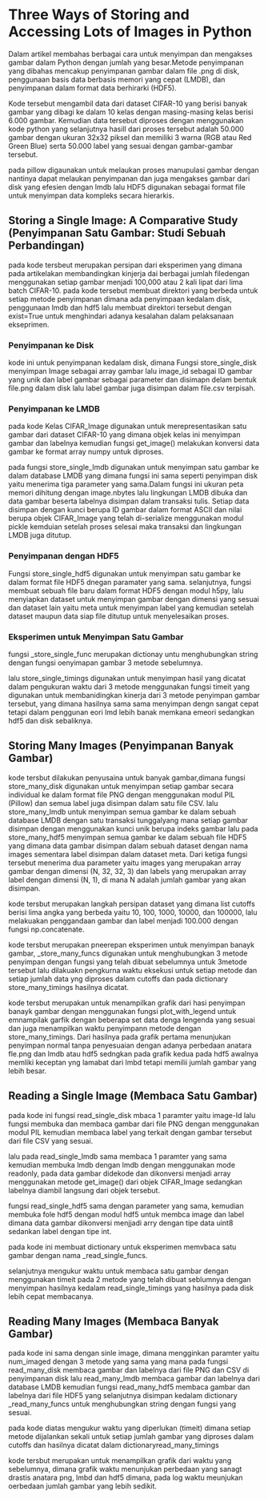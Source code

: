 # Three Ways of Storing and Accessing Lots of Images in Python
Dalam artikel membahas berbagai cara untuk menyimpan dan mengakses gambar dalam Python dengan jumlah yang besar.Metode penyimpanan yang dibahas mencakup penyimpanan gambar dalam file .png di disk, penggunaan basis data berbasis memori yang cepat (LMDB), dan penyimpanan dalam format data berhirarki (HDF5).
<!-- import numpy as np
import pickle
from pathlib import Path

# Path to the unzipped CIFAR data
data_dir = Path("data/cifar-10-batches-py/")

# Unpickle function provided by the CIFAR hosts
def unpickle(file):
    with open(file, "rb") as fo:
        dict = pickle.load(fo, encoding="bytes")
    return dict

images, labels = [], []
for batch in data_dir.glob("data_batch_*"):
    batch_data = unpickle(batch)
    for i, flat_im in enumerate(batch_data[b"data"]):
        im_channels = []
        # Each image is flattened, with channels in order of R, G, B
        for j in range(3):
            im_channels.append(
                flat_im[j * 1024 : (j + 1) * 1024].reshape((32, 32))
            )
        # Reconstruct the original image
        images.append(np.dstack((im_channels)))
        # Save the label
        labels.append(batch_data[b"labels"][i])

print("Loaded CIFAR-10 training set:")
print(f" - np.shape(images)     {np.shape(images)}")
print(f" - np.shape(labels)     {np.shape(labels)}") -->
Kode tersebut mengambil data dari dataset CIFAR-10 yang berisi banyak gambar yang dibagi ke dalam 10 kelas dengan masing-masing kelas berisi 6.000 gambar. Kemudian data tersebut diproses dengan menggunakan kode python yang selanjutnya  hasill dari proses tersebut adalah 50.000 gambar dengan ukuran 32x32 piksel dan memiliki 3 warna (RGB atau Red Green Blue) serta 50.000 label yang sesuai dengan gambar-gambar tersebut.

<!-- $ pip install Pillow -->
<!-- $ pip install lmdb -->
<!-- $ pip install h5py -->
pada pillow digaunakan untuk melaukan proses manupulasi gambar dengan nantinya dapat melaukan penyimpanan dan juga mengakses gambar dari disk yang efesien dengan lmdb lalu HDF5 digunakan sebagai format file untuk menyimpan data kompleks secara hierarkis.

## Storing a Single Image: A Comparative Study (Penyimpanan Satu Gambar: Studi Sebuah Perbandingan)
<!-- from pathlib import Path

disk_dir = Path("data/disk/")
lmdb_dir = Path("data/lmdb/")
hdf5_dir = Path("data/hdf5/")

disk_dir.mkdir(parents=True, exist_ok=True)
lmdb_dir.mkdir(parents=True, exist_ok=True)
hdf5_dir.mkdir(parents=True, exist_ok=True) -->
pada kode tersbeut merupakan persipan dari eksperimen yang dimana pada artikelakan membandingkan kinjerja dai berbagai jumlah filedengan menggunakan setiap gambar menjadi 100,000 atau 2 kali lipat dari lima batch CIFAR-10. pada kode tersebut membuat direktori yang berbeda untuk setiap metode penyimpanan dimana ada penyimpaan kedalam disk, penggunaan lmdb dan hdf5 lalu membuat direktori tersebut dengan exist=True untuk menghindari adanya kesalahan dalam pelaksanaan ekseprimen.
### Penyimpanan ke Disk
<!-- from PIL import Image
import csv

def store_single_disk(image, image_id, label):
    """ Stores a single image as a .png file on disk.
        Parameters:
        ---------------
        image       image array, (32, 32, 3) to be stored
        image_id    integer unique ID for image
        label       image label
    """
    Image.fromarray(image).save(disk_dir / f"{image_id}.png")

    with open(disk_dir / f"{image_id}.csv", "wt") as csvfile:
        writer = csv.writer(
            csvfile, delimiter=" ", quotechar="|", quoting=csv.QUOTE_MINIMAL
        )
        writer.writerow([label]) -->
kode ini untuk penyimpanan kedalam disk, dimana Fungsi store_single_disk menyimpan Image sebagai array gambar lalu image_id sebagai ID gambar yang unik dan label gambar sebagai parameter dan disimapn delam bentuk file.png dalam disk lalu label gambar juga disimpan dalam file.csv terpisah.
### Penyimpanan ke LMDB
<!-- class CIFAR_Image:
    def __init__(self, image, label):
        # Dimensions of image for reconstruction - not really necessary 
        # for this dataset, but some datasets may include images of 
        # varying sizes
        self.channels = image.shape[2]
        self.size = image.shape[:2]

        self.image = image.tobytes()
        self.label = label

    def get_image(self):
        """ Returns the image as a numpy array. """
        image = np.frombuffer(self.image, dtype=np.uint8)
        return image.reshape(*self.size, self.channels) -->
pada kode Kelas CIFAR_Image digunakan untuk merepresentasikan satu gambar dari dataset CIFAR-10 yang dimana objek kelas ini menyimpan gambar dan labelnya kemudian fungsi get_image() melakukan konversi data gambar ke format array numpy untuk diproses.
<!-- import lmdb
import pickle

def store_single_lmdb(image, image_id, label):
    """ Stores a single image to a LMDB.
        Parameters:
        ---------------
        image       image array, (32, 32, 3) to be stored
        image_id    integer unique ID for image
        label       image label
    """
    map_size = image.nbytes * 10

    # Create a new LMDB environment
    env = lmdb.open(str(lmdb_dir / f"single_lmdb"), map_size=map_size)

    # Start a new write transaction
    with env.begin(write=True) as txn:
        # All key-value pairs need to be strings
        value = CIFAR_Image(image, label)
        key = f"{image_id:08}"
        txn.put(key.encode("ascii"), pickle.dumps(value))
    env.close() -->
pada fungsi store_single_lmdb digunakan untuk menyimpan satu gambar ke dalam database LMDB yang dimana fungsi ini sama seperti penyimpan disk yaitu menerima tiga parameter yang sama.Dalam fungsi ini ukuran peta memori dihitung dengan image.nbytes lalu lingkungan LMDB dibuka dan data gambar beserta labelnya disimpan dalam transaksi tulis. Setiap data disimpan dengan kunci berupa ID gambar dalam format ASCII dan nilai berupa objek CIFAR_Image yang telah di-serialize menggunakan modul pickle kemduian setelah proses selesai maka transaksi dan lingkungan LMDB juga ditutup.
### Penyimpanan dengan HDF5
<!-- import h5py

def store_single_hdf5(image, image_id, label):
    """ Stores a single image to an HDF5 file.
        Parameters:
        ---------------
        image       image array, (32, 32, 3) to be stored
        image_id    integer unique ID for image
        label       image label
    """
    # Create a new HDF5 file
    file = h5py.File(hdf5_dir / f"{image_id}.h5", "w")

    # Create a dataset in the file
    dataset = file.create_dataset(
        "image", np.shape(image), h5py.h5t.STD_U8BE, data=image
    )
    meta_set = file.create_dataset(
        "meta", np.shape(label), h5py.h5t.STD_U8BE, data=label
    )
    file.close() -->
Fungsi store_single_hdf5 digunakan untuk menyimpan satu gambar ke dalam format file HDF5 dnegan paramater yang sama. selanjutnya, fungsi membuat sebuah file baru dalam format HDF5 dengan modul h5py, lalu menyiapkan dataset untuk menyimpan gambar dengan dimensi yang sesuai dan dataset lain yaitu meta untuk menyimpan label yang kemudian setelah dataset maupun data siap file ditutup untuk menyelesaikan proses.
### Eksperimen untuk Menyimpan Satu Gambar
<!-- _store_single_funcs = dict(
    disk=store_single_disk, lmdb=store_single_lmdb, hdf5=store_single_hdf5
) -->
fungsi _store_single_func merupakan dictionay untu menghubungkan string dengan fungsi oenyimapan gambar 3 metode sebelumnya.
<!-- from timeit import timeit

store_single_timings = dict()

for method in ("disk", "lmdb", "hdf5"):
    t = timeit(
        "_store_single_funcs[method](image, 0, label)",
        setup="image=images[0]; label=labels[0]",
        number=1,
        globals=globals(),
    )
    store_single_timings[method] = t
    print(f"Method: {method}, Time usage: {t}") -->
lalu store_single_timings digunakan untuk menyimpan hasil yang dicatat dalam pengukuran waktu dari 3 metode menggunakan fungsi timeit yang digunakan untuk membanidingkan kinerja dari 3 metode penyimpan gambar tersebut, yang dimana hasilnya sama sama menyimpan dengn sangat cepat tetapi dalam penggunan eori lmd lebih banak memkana emeori sedangkan hdf5 dan disk sebaliknya.
## Storing Many Images (Penyimpanan Banyak Gambar)
<!-- def store_many_disk(images, labels):
    """ Menyimpan rangkaian gambar ke disk
        Parameters:
        ---------------
        images       array gambar, (N, 32, 32, 3) yang akan disimpan
        labels       array label, (N, 1) yang akan disimpan
    """
    num_images = len(images)

    # Menyimpan semua gambar satu per satu
    for i, image in enumerate(images):
        Image.fromarray(image).save(disk_dir / f"{i}.png")

    # Menyimpan semua label ke file csv
    with open(disk_dir / f"{num_images}.csv", "w") as csvfile:
        writer = csv.writer(
            csvfile, delimiter=" ", quotechar="|", quoting=csv.QUOTE_MINIMAL
        )
        for label in labels:
            # Biasanya ini akan lebih dari satu nilai per baris
            writer.writerow([label])

def store_many_lmdb(images, labels):
    """ Menyimpan rangkaian gambar ke LMDB.
        Parameters:
        ---------------
        images       array gambar, (N, 32, 32, 3) yang akan disimpan
        labels       array label, (N, 1) yang akan disimpan
    """
    num_images = len(images)

    map_size = num_images * images[0].nbytes * 10

    # Membuat basis data LMDB baru untuk semua gambar
    env = lmdb.open(str(lmdb_dir / f"{num_images}_lmdb"), map_size=map_size)

    # Sama seperti sebelumnya — tetapi mari tulis semua gambar dalam satu transaksi tunggal
    with env.begin(write=True) as txn:
        for i in range(num_images):
            # Semua pasangan kunci-nilai harus berupa String
            value = CIFAR_Image(images[i], labels[i])
            key = f"{i:08}"
            txn.put(key.encode("ascii"), pickle.dumps(value))
    env.close()

def store_many_hdf5(images, labels):
    """ Menyimpan rangkaian gambar ke HDF5.
        Parameters:
        ---------------
        images       array gambar, (N, 32, 32, 3) yang akan disimpan
        labels       array label, (N, 1) yang akan disimpan
    """
    num_images = len(images)

    # Membuat file HDF5 baru
    file = h5py.File(hdf5_dir / f"{num_images}_many.h5", "w")

    # Membuat dataset dalam file
    dataset = file.create_dataset(
        "images", np.shape(images), h5py.h5t.STD_U8BE, data=images
    )
    meta_set = file.create_dataset(
        "meta", np.shape(labels), h5py.h5t.STD_U8BE, data=labels
    )
    file.close() -->
kode tersbut dilakukan penyusaina untuk banyak gambar,dimana fungsi store_many_disk digunakan untuk menyimpan setiap gambar secara individual ke dalam format file PNG dengan menggunakan modul PIL (Pillow) dan semua label juga disimpan dalam satu file CSV. lalu store_many_lmdb untuk menyimpan semua gambar ke dalam sebuah database LMDB dengan satu transaksi tunggalyang mana setiap gambar disimpan dengan menggunakan kunci unik berupa indeks gambar lalu pada store_many_hdf5 menyimpan semua gambar ke dalam sebuah file HDF5 yang dimana data gambar disimpan dalam sebuah dataset dengan nama images sementara label disimpan dalam dataset meta. Dari ketiga fungsi tersebut menerima dua parameter yaitu images yang merupakan array gambar dengan dimensi (N, 32, 32, 3) dan labels yang merupakan array label dengan dimensi (N, 1), di mana N adalah jumlah gambar yang akan disimpan.
<!-- cutoffs = [10, 100, 1000, 10000, 100000]

# Mari kita gandakan gambar kita sehingga kita memiliki 100.000
images = np.concatenate((images, images), axis=0)
labels = np.concatenate((labels, labels), axis=0)

# Pastikan Anda benar-benar memiliki 100.000 gambar dan label
print(np.shape(images))
print(np.shape(labels)) -->
kode tersbut merupakan langkah persipan dataset yang dimana list cutoffs berisi lima angka yang berbeda yaitu 10, 100, 1000, 10000, dan 100000, lalu melakuakan penggandaan gambar dan label menjadi 100.000 dengan fungsi np.concatenate.
<!-- _store_many_funcs = dict(
    disk=store_many_disk, lmdb=store_many_lmdb, hdf5=store_many_hdf5
)

from timeit import timeit

store_many_timings = {"disk": [], "lmdb": [], "hdf5": []}

for cutoff in cutoffs:
    for method in ("disk", "lmdb", "hdf5"):
        t = timeit(
            "_store_many_funcs[method](images_, labels_)",
            setup="images_=images[:cutoff]; labels_=labels[:cutoff]",
            number=1,
            globals=globals(),
        )
        store_many_timings[method].append(t)

        # Print out the method, cutoff, and elapsed time
        print(f"Method: {method}, Time usage: {t}") -->
kode tersbut merupakan pneerepan eksperimen untuk menyimpan banayk gambar, _store_many_funcs digunakan untuk menghubungkan 3 metode penyimpan dengan fungsi yang telah dibuat sebelumnya untuk 3metode tersebut lalu dilakuakn pengkurna waktu eksekusi untuk setiap metode dan setiap jumlah data yng diproses dalam cutoffs dan pada dictionary store_many_timings hasilnya dicatat.
<!-- import matplotlib.pyplot as plt

def plot_with_legend(
    x_range, y_data, legend_labels, x_label, y_label, title, log=False
):
    """ Displays a single plot with multiple datasets and matching legends.
        Parameters:
        --------------
        x_range         list of lists containing x data
        y_data          list of lists containing y values
        legend_labels   list of string legend labels
        x_label         x axis label
        y_label         y axis label
    """
    plt.style.use("seaborn-whitegrid")
    plt.figure(figsize=(10, 7))

    if len(y_data) != len(legend_labels):
        raise TypeError(
            "Error: number of data sets does not match number of labels."
        )

    all_plots = []
    for data, label in zip(y_data, legend_labels):
        if log:
            temp, = plt.loglog(x_range, data, label=label)
        else:
            temp, = plt.plot(x_range, data, label=label)
        all_plots.append(temp)

    plt.title(title)
    plt.xlabel(x_label)
    plt.ylabel(y_label)
    plt.legend(handles=all_plots)
    plt.show()

# Getting the store timings data to display
disk_x = store_many_timings["disk"]
lmdb_x = store_many_timings["lmdb"]
hdf5_x = store_many_timings["hdf5"]

plot_with_legend(
    cutoffs,
    [disk_x, lmdb_x, hdf5_x],
    ["PNG files", "LMDB", "HDF5"],
    "Number of images",
    "Seconds to store",
    "Storage time",
    log=False,
)

plot_with_legend(
    cutoffs,
    [disk_x, lmdb_x, hdf5_x],
    ["PNG files", "LMDB", "HDF5"],
    "Number of images",
    "Seconds to store",
    "Log storage time",
    log=True,
) -->
kode tersbut merupakan untuk menampilkan grafik dari hasi penyimpan banayk gambar dengan menggunakan fungsi plot_with_legend untuk emnampilak garfik dengan beberapa set data denga lengenda yang sesuai dan juga menampilkan waktu penyimpann metode dengan store_many_timings. Dari hasilnya pada grafik pertama menunjukan penyimpan normal tanpa penyesuaian dengan adanya perbedaan anatara fle.png dan lmdb atau hdf5 sedngkan pada grafik kedua pada hdf5 awalnya memliki keceptan yng lamabat dari lmbd tetapi memilii jumlah gambar yang lebih besar.
## Reading a Single Image (Membaca Satu Gambar)
<!-- def read_single_disk(image_id):
    """ Stores a single image to disk.
        Parameters:
        ---------------
        image_id    integer unique ID for image

        Returns:
        ----------
        image       image array, (32, 32, 3) to be stored
        label       associated meta data, int label
    """
    image = np.array(Image.open(disk_dir / f"{image_id}.png"))

    with open(disk_dir / f"{image_id}.csv", "r") as csvfile:
        reader = csv.reader(
            csvfile, delimiter=" ", quotechar="|", quoting=csv.QUOTE_MINIMAL
        )
        label = int(next(reader)[0])

    return image, label -->
pada kode ini fungsi read_single_disk mbaca 1 paramter yaitu image-Id lalu fungsi membuka dan membaca gambar dari file PNG dengan menggunakan modul PIL kemudian membaca label yang terkait dengan gambar tersebut dari file CSV yang sesuai. 
<!-- def read_single_lmdb(image_id):
    """ Stores a single image to LMDB.
        Parameters:
        ---------------
        image_id    integer unique ID for image

        Returns:
        ----------
        image       image array, (32, 32, 3) to be stored
        label       associated meta data, int label
    """
    # Open the LMDB environment
    env = lmdb.open(str(lmdb_dir / f"single_lmdb"), readonly=True)

    # Start a new read transaction
    with env.begin() as txn:
        # Encode the key the same way as we stored it
        data = txn.get(f"{image_id:08}".encode("ascii"))
        # Remember it's a CIFAR_Image object that is loaded
        cifar_image = pickle.loads(data)
        # Retrieve the relevant bits
        image = cifar_image.get_image()
        label = cifar_image.label
    env.close()

    return image, label -->
lalu pada read_single_lmdb sama membaca 1 paramter yang sama kemudian membuka lmdb dengan lmdb dengan menggunakan mode readonly, pada data gambar didekode dan dikonversi menjadi array menggunakan metode get_image() dari objek CIFAR_Image sedangkan labelnya diambil langsung dari objek tersebut.
<!-- def read_single_hdf5(image_id):
    """ Stores a single image to HDF5.
        Parameters:
        ---------------
        image_id    integer unique ID for image

        Returns:
        ----------
        image       image array, (32, 32, 3) to be stored
        label       associated meta data, int label
    """
    # Open the HDF5 file
    file = h5py.File(hdf5_dir / f"{image_id}.h5", "r+")

    image = np.array(file["/image"]).astype("uint8")
    label = int(np.array(file["/meta"]).astype("uint8"))

    return image, label -->
fungsi read_single_hdf5 sama dengan parameter yang sama, kemudian membuka fole hdf5 dengan modul hdf5 untuk membca image dan label dimana data gambar dikonversi menjjadi arry dengan tipe data uint8 sedankan label dengan tipe int.
<!-- _read_single_funcs = dict(
    disk=read_single_disk, lmdb=read_single_lmdb, hdf5=read_single_hdf5
) -->
pada kode ini membuat dictionary untuk eksperimen memvbaca satu gambar dengan nama _read_single_funcs.
<!-- from timeit import timeit

read_single_timings = dict()

for method in ("disk", "lmdb", "hdf5"):
    t = timeit(
        "_read_single_funcs ",
        setup="image=images[0]; label=labels[0]",
        number=1,
        globals=globals(),
    )
    read_single_timings[method] = t
    print(f"Method: {method}, Time usage: {t}") -->
selanjutnya mengukur waktu untuk membaca satu gambar dengan menggunakan timeit pada 2 metode yang telah dibuat seblumnya dengan menyimpan hasilnya kedalam read_single_timings yang hasilnya pada disk lebih cepat membacanya.
## Reading Many Images (Membaca Banyak Gambar)
<!-- def read_many_disk(num_images):
    """ Reads image from disk.
        Parameters:
        ---------------
        num_images   number of images to read

        Returns:
        ----------
        images      images array, (N, 32, 32, 3) to be stored
        labels      associated meta data, int label (N, 1)
    """
    images, labels = [], []

    # Loop over all IDs and read each image in one by one
    for image_id in range(num_images):
        images.append(np.array(Image.open(disk_dir / f"{image_id}.png")))

    with open(disk_dir / f"{num_images}.csv", "r") as csvfile:
        reader = csv.reader(
            csvfile, delimiter=" ", quotechar="|", quoting=csv.QUOTE_MINIMAL
        )
        for row in reader:
            labels.append(int(row[0]))
    return images, labels

def read_many_lmdb(num_images):
    """ Reads image from LMDB.
        Parameters:
        ---------------
        num_images   number of images to read

        Returns:
        ----------
        images      images array, (N, 32, 32, 3) to be stored
        labels      associated meta data, int label (N, 1)
    """
    images, labels = [], []
    env = lmdb.open(str(lmdb_dir / f"{num_images}_lmdb"), readonly=True)

    # Start a new read transaction
    with env.begin() as txn:
        # Read all images in one single transaction, with one lock
        # We could split this up into multiple transactions if needed
        for image_id in range(num_images):
            data = txn.get(f"{image_id:08}".encode("ascii"))
            # Remember that it's a CIFAR_Image object 
            # that is stored as the value
            cifar_image = pickle.loads(data)
            # Retrieve the relevant bits
            images.append(cifar_image.get_image())
            labels.append(cifar_image.label)
    env.close()
    return images, labels

def read_many_hdf5(num_images):
    """ Reads image from HDF5.
        Parameters:
        ---------------
        num_images   number of images to read

        Returns:
        ----------
        images      images array, (N, 32, 32, 3) to be stored
        labels      associated meta data, int label (N, 1)
    """
    images, labels = [], []

    # Open the HDF5 file
    file = h5py.File(hdf5_dir / f"{num_images}_many.h5", "r+")

    images = np.array(file["/images"]).astype("uint8")
    labels = np.array(file["/meta"]).astype("uint8")

    return images, labels

_read_many_funcs = dict(
    disk=read_many_disk, lmdb=read_many_lmdb, hdf5=read_many_hdf5
) -->
pada kode ini sama dengan sinle image, dimana mengginkan paramter yaitu num_imaged dengan 3 metode yang sama yang mana pada fungsi read_many_disk membaca gambar dan labelnya dari file PNG dan CSV di penyimpanan disk lalu read_many_lmdb membaca gambar dan labelnya dari database LMDB kemudian fungsi read_many_hdf5 membaca gambar dan labelnya dari file HDF5 yang selanjutnya disimpan kedalam dictionary _read_many_funcs untuk menghubungkan string dengan fungsi yang sesuai.
<!-- from timeit import timeit

read_many_timings = {"disk": [], "lmdb": [], "hdf5": []}

for cutoff in cutoffs:
    for method in ("disk", "lmdb", "hdf5"):
        t = timeit(
            "_read_many_funcs[method](num_images)",
            setup="num_images=cutoff",
            number=1,
            globals=globals(),
        )
        read_many_timings[method].append(t)

        # Print out the method, cutoff, and elapsed time
        print(f"Method: {method}, No. images: {cutoff}, Time usage: {t}") -->
pada kode diatas mengukur waktu yang diperlukan (timeit) dimana setiap metode dijalankan sekali untuk setiap jumlah gambar yang diproses dalam cutoffs dan hasilnya dicatat dalam dictionaryread_many_timings
<!-- disk_x_r = read_many_timings["disk"]
lmdb_x_r = read_many_timings["lmdb"]
hdf5_x_r = read_many_timings["hdf5"]

plot_with_legend(
    cutoffs,
    [disk_x_r, lmdb_x_r, hdf5_x_r],
    ["PNG files", "LMDB", "HDF5"],
    "Number of images",
    "Seconds to read",
    "Read time",
    log=False,
)

plot_with_legend(
    cutoffs,
    [disk_x_r, lmdb_x_r, hdf5_x_r],
    ["PNG files", "LMDB", "HDF5"],
    "Number of images",
    "Seconds to read",
    "Log read time",
    log=True,
) -->
kode tersbut merupakan untuk menampilkan grafik dari waktu yang sebelumnya, dimana grafik waktu menunjukan perbedaan yang sanagt drastis anatara png, lmbd dan hdf5 dimana, pada log waktu meunjukan oerbedaan jumlah gambar yang lebih sedikit.
